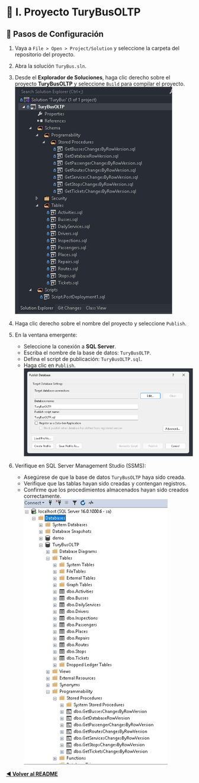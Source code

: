 # 📄 I. Proyecto TuryBusOLTP

## 🚀 Pasos de Configuración

1. Vaya a `File > Open > Project/Solution` y seleccione la carpeta del repositorio del proyecto.
2. Abra la solución `TuryBus.sln`.
3. Desde el **Explorador de Soluciones**, haga clic derecho sobre el proyecto **TuryBusOLTP** y seleccione `Build` para compilar el proyecto.
![alt text](assets/oltp-1.png)
4. Haga clic derecho sobre el nombre del proyecto y seleccione `Publish`.
5. En la ventana emergente:
    - Seleccione la conexión a **SQL Server**.
    - Escriba el nombre de la base de datos: `TuryBusOLTP`.
    - Defina el script de publicación: `TuryBusOLTP.sql`.
    - Haga clic en `Publish`.
![alt text](assets/oltp-2.png)

6. Verifique en SQL Server Management Studio (SSMS):
    - Asegúrese de que la base de datos `TuryBusOLTP` haya sido creada.
    - Verifique que las tablas hayan sido creadas y contengan registros.
    - Confirme que los procedimientos almacenados hayan sido creados correctamente.
![alt text](assets/oltp-3.png)

[**◀ Volver al README**](README.md)